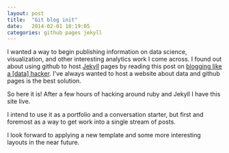 ```yaml
---
layout: post
title:  "Git blog init"
date:   2014-02-01 10:19:05
categories: github pages jekyll
---
```


I wanted a way to begin publishing information on data science, visualization, and other interesting analytics work I come across. I found out about using github to host <a href=http://www.jekyllrb.org>Jekyll</a> pages by reading this post on <a href=http://lucafoschini.com/2014/01/15/blogging-like-a-data-hacker.html target=_blank>blogging like a [data] hacker</a>. I've always wanted to host a website about data and github pages is the best solution.

So here it is! After a few hours of hacking around ruby and Jekyll I have this site live. 

I intend to use it as a portfolio and a conversation starter, but first and foremost as a way to get work into a single stream of posts. 

I look forward to applying a new template and some more interesting layouts in the near future. 